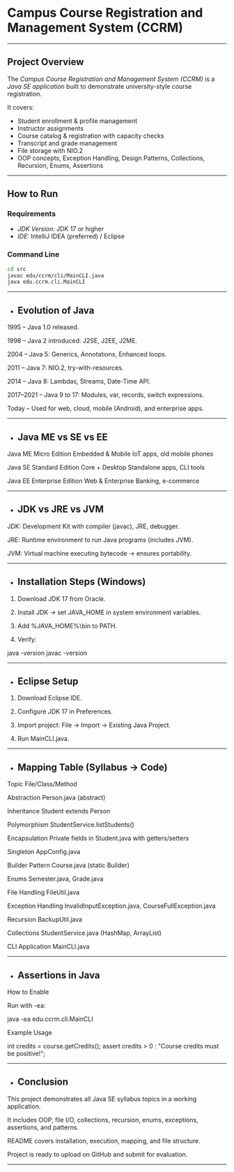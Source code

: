 #  Campus Course Registration and Management System (CCRM)

---

##  Project Overview
The *Campus Course Registration and Management System (CCRM)* is a *Java SE application* built to demonstrate university-style course registration.  

It covers:
- Student enrollment & profile management  
- Instructor assignments  
- Course catalog & registration with capacity checks  
- Transcript and grade management  
- File storage with NIO.2  
- OOP concepts, Exception Handling, Design Patterns, Collections, Recursion, Enums, Assertions
  
---

##  How to Run

### Requirements
- *JDK Version:* JDK 17 or higher  
- *IDE:* IntelliJ IDEA (preferred) / Eclipse  
 

### Command Line
```bash
cd src
javac edu/ccrm/cli/MainCLI.java
java edu.ccrm.cli.MainCLI
```

---

* ## Evolution of Java

1995 – Java 1.0 released.

1998 – Java 2 introduced: J2SE, J2EE, J2ME.

2004 – Java 5: Generics, Annotations, Enhanced loops.

2011 – Java 7: NIO.2, try-with-resources.

2014 – Java 8: Lambdas, Streams, Date-Time API.

2017–2021 – Java 9 to 17: Modules, var, records, switch expressions.

Today – Used for web, cloud, mobile (Android), and enterprise apps.



---

* ## Java ME vs SE vs EE

Java ME	Micro Edition	Embedded & Mobile	IoT apps, old mobile phones

Java SE	Standard Edition	Core + Desktop	Standalone apps, CLI tools

Java EE	Enterprise Edition	Web & Enterprise	Banking, e-commerce



---

* ## JDK vs JRE vs JVM

JDK: Development Kit with compiler (javac), JRE, debugger.

JRE: Runtime environment to run Java programs (includes JVM).

JVM: Virtual machine executing bytecode → ensures portability.

---

* ## Installation Steps (Windows)

1. Download JDK 17 from Oracle.


2. Install JDK → set JAVA_HOME in system environment variables.


3. Add %JAVA_HOME%\bin to PATH.


4. Verify:

java -version
javac -version

---

* ## Eclipse Setup

1. Download Eclipse IDE.


2. Configure JDK 17 in Preferences.


3. Import project: File → Import → Existing Java Project.


4. Run MainCLI.java.



---

* ## Mapping Table (Syllabus → Code)

Topic	File/Class/Method

Abstraction	Person.java (abstract)

Inheritance	Student extends Person

Polymorphism	StudentService.listStudents()

Encapsulation	Private fields in Student.java with getters/setters

Singleton	AppConfig.java

Builder Pattern	Course.java (static Builder)

Enums	Semester.java, Grade.java

File Handling	FileUtil.java

Exception Handling	InvalidInputException.java, CourseFullException.java

Recursion	BackupUtil.java

Collections	StudentService.java (HashMap, ArrayList)

CLI Application	MainCLI.java



---

* ## Assertions in Java

How to Enable

Run with -ea:

java -ea edu.ccrm.cli.MainCLI

Example Usage

int credits = course.getCredits();
assert credits > 0 : "Course credits must be positive!";


---

* ## Conclusion

This project demonstrates all Java SE syllabus topics in a working application.

It includes OOP, file I/O, collections, recursion, enums, exceptions, assertions, and patterns.

README covers installation, execution, mapping, and file structure.

Project is ready to upload on GitHub and submit for evaluation.

---
